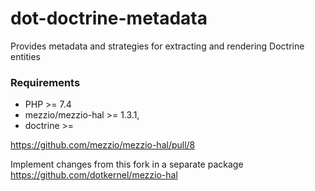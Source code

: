 # dot-doctrine-metadata
Provides metadata and strategies for extracting and rendering Doctrine entities

### Requirements
- PHP >= 7.4
- mezzio/mezzio-hal >= 1.3.1,
- doctrine >= 

https://github.com/mezzio/mezzio-hal/pull/8

Implement changes from this fork in a separate package
https://github.com/dotkernel/mezzio-hal
